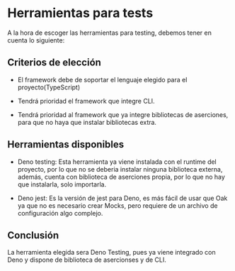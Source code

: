 # Herramientas para tests
A la hora de escoger las herramientas para testing, debemos tener en cuenta lo siguiente:

## Criterios de elección
* El framework debe de soportar el lenguaje elegido para el proyecto(TypeScript)

* Tendrá prioridad el framework que integre CLI. 

* Tendrá prioridad al framework que ya integre bibliotecas de aserciones, para que no haya que instalar bibliotecas extra.

## Herramientas disponibles
* Deno testing: Esta herramienta ya viene instalada con el runtime del proyecto, por lo que no se deberia instalar ninguna biblioteca externa, además, cuenta con biblioteca de aserciones propia, por lo que no hay que instalarla, solo importarla. 

* Deno jest: Es la versión de jest para Deno, es más fácil de usar que Oak ya que no es necesario crear Mocks, pero requiere de un archivo de configuración algo complejo.

## Conclusión
La herramienta elegida sera Deno Testing, pues ya viene integrado con Deno y dispone de biblioteca de asercionses y de CLI. 